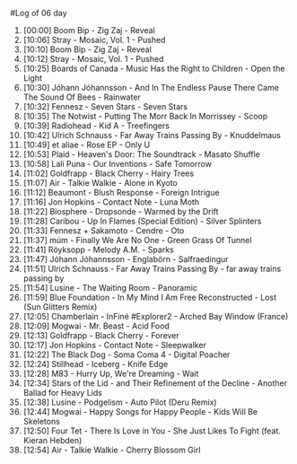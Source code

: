 #Log of 06 day

1. [00:00] Boom Bip - Zig Zaj - Reveal
1. [10:06] Stray - Mosaic, Vol. 1 - Pushed
1. [10:10] Boom Bip - Zig Zaj - Reveal
1. [10:12] Stray - Mosaic, Vol. 1 - Pushed
1. [10:25] Boards of Canada - Music Has the Right to Children - Open the Light
1. [10:30] Jóhann Jóhannsson - And In The Endless Pause There Came The Sound Of Bees - Rainwater
1. [10:32] Fennesz - Seven Stars - Seven Stars
1. [10:35] The Notwist - Putting The Morr Back In Morrissey - Scoop
1. [10:39] Radiohead - Kid A - Treefingers
1. [10:42] Ulrich Schnauss - Far Away Trains Passing By - Knuddelmaus
1. [10:49] et aliae - Rose EP - Only U
1. [10:53] Plaid - Heaven's Door: The Soundtrack - Masato Shuffle
1. [10:58] Lali Puna - Our Inventions - Safe Tomorrow
1. [11:02] Goldfrapp - Black Cherry - Hairy Trees
1. [11:07] Air - Talkie Walkie - Alone in Kyoto
1. [11:12] Beaumont - Blush Response - Foreign Intrigue
1. [11:16] Jon Hopkins - Contact Note - Luna Moth
1. [11:22] Biosphere - Dropsonde - Warmed by the Drift
1. [11:28] Caribou - Up In Flames (Special Edition) - Silver Splinters
1. [11:33] Fennesz + Sakamoto - Cendre - Oto
1. [11:37] múm - Finally We Are No One - Green Grass Of Tunnel
1. [11:41] Röyksopp - Melody A.M. - Sparks
1. [11:47] Jóhann Jóhannsson - Englabörn - Salfraedingur
1. [11:51] Ulrich Schnauss - Far Away Trains Passing By - far away trains passing by
1. [11:54] Lusine - The Waiting Room - Panoramic
1. [11:59] Blue Foundation - In My Mind I Am Free Reconstructed - Lost (Sun Glitters Remix)
1. [12:05] Chamberlain - InFiné #Explorer2 - Arched Bay Window (France)
1. [12:09] Mogwai - Mr. Beast - Acid Food
1. [12:13] Goldfrapp - Black Cherry - Forever
1. [12:17] Jon Hopkins - Contact Note - Sleepwalker
1. [12:22] The Black Dog - Soma Coma 4 - Digital Poacher
1. [12:24] Stillhead - Iceberg - Knife Edge
1. [12:28] M83 - Hurry Up, We're Dreaming - Wait
1. [12:34] Stars of the Lid - and Their Refinement of the Decline - Another Ballad for Heavy Lids
1. [12:38] Lusine - Podgelism - Auto Pilot (Deru Remix)
1. [12:44] Mogwai - Happy Songs for Happy People - Kids Will Be Skeletons
1. [12:50] Four Tet - There Is Love in You - She Just Likes To Fight (feat. Kieran Hebden)
1. [12:54] Air - Talkie Walkie - Cherry Blossom Girl
